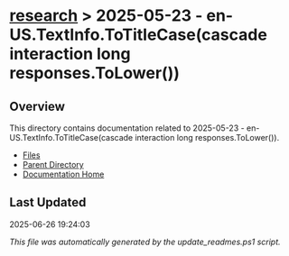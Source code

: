 # [research](../) > 2025-05-23 - en-US.TextInfo.ToTitleCase(cascade interaction long responses.ToLower())

## Overview
This directory contains documentation related to 2025-05-23 - en-US.TextInfo.ToTitleCase(cascade interaction long responses.ToLower()).

- [Files](#files)
- [Parent Directory](../)
- [Documentation Home](../../)

## Last Updated

2025-06-26 19:24:03

*This file was automatically generated by the update_readmes.ps1 script.*
